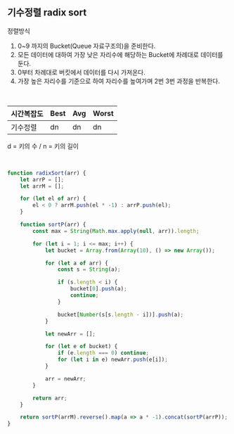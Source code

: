 ## 기수정렬 radix sort

정렬방식  
  
1. 0~9 까지의 Bucket(Queue 자료구조의)을 준비한다.
2. 모든 데이터에 대하여 가장 낮은 자리수에 해당하는 Bucket에 차례대로 데이터를 둔다.
3. 0부터 차례대로 버킷에서 데이터를 다시 가져온다.
4. 가장 높은 자리수를 기준으로 하여 자리수를 높여가며 2번 3번 과정을 반복한다.
  

  
<br/>
  
| 시간복잡도 | Best  | Avg   | Worst |
| ---------- | ----- | ----- | ----- |
| 기수정렬     | dn | dn | dn |
  
d = 키의 수 / n = 키의 길이
  
<br/>
  
```js
function radixSort(arr) {
    let arrP = [];
    let arrM = [];

    for (let el of arr) {
        el < 0 ? arrM.push(el * -1) : arrP.push(el);
    }

    function sortP(arr) {
        const max = String(Math.max.apply(null, arr)).length;

        for (let i = 1; i <= max; i++) {
            let bucket = Array.from(Array(10), () => new Array());

            for (let a of arr) {
                const s = String(a);

                if (s.length < i) {
                    bucket[0].push(a);
                    continue;
                }

                bucket[Number(s[s.length - i])].push(a);
            }

            let newArr = [];

            for (let e of bucket) {
                if (e.length === 0) continue;
                for (let i in e) newArr.push(e[i]);
            }

            arr = newArr;
        }

        return arr;
    }

    return sortP(arrM).reverse().map(a => a * -1).concat(sortP(arrP));
}
```